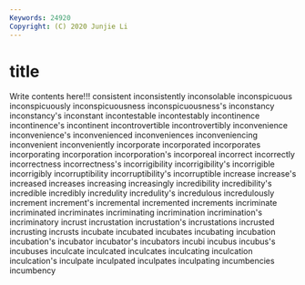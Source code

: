 ```yaml
---
Keywords: 24920
Copyright: (C) 2020 Junjie Li
---
```


# title

Write contents here!!!
consistent 
inconsistently 
inconsolable 
inconspicuous 
inconspicuously 
inconspicuousness 
inconspicuousness's 
inconstancy 
inconstancy's 
inconstant
incontestable 
incontestably 
incontinence 
incontinence's 
incontinent 
incontrovertible 
incontrovertibly 
inconvenience 
inconvenience's 
inconvenienced
inconveniences 
inconveniencing 
inconvenient 
inconveniently 
incorporate 
incorporated 
incorporates 
incorporating 
incorporation 
incorporation's
incorporeal 
incorrect 
incorrectly 
incorrectness 
incorrectness's 
incorrigibility 
incorrigibility's 
incorrigible 
incorrigibly 
incorruptibility
incorruptibility's 
incorruptible 
increase 
increase's 
increased 
increases 
increasing 
increasingly 
incredibility 
incredibility's
incredible 
incredibly 
incredulity 
incredulity's 
incredulous 
incredulously 
increment 
increment's 
incremental 
incremented
increments 
incriminate 
incriminated 
incriminates 
incriminating 
incrimination 
incrimination's 
incriminatory 
incrust 
incrustation
incrustation's 
incrustations 
incrusted 
incrusting 
incrusts 
incubate 
incubated 
incubates 
incubating 
incubation
incubation's 
incubator 
incubator's 
incubators 
incubi 
incubus 
incubus's 
incubuses 
inculcate 
inculcated
inculcates 
inculcating 
inculcation 
inculcation's 
inculpate 
inculpated 
inculpates 
inculpating 
incumbencies 
incumbency
